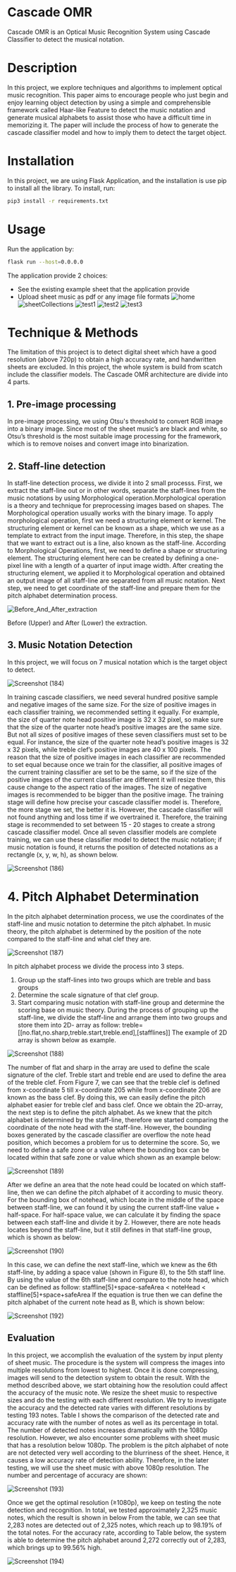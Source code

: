 # Cascade OMR
Cascade OMR is an Optical Music Recognition System using Cascade Classifier to detect the musical notation. 

# Description
In this project, we explore techniques and algorithms to implement optical music recognition. This paper aims to encourage people who just begin and enjoy learning object detection by using a simple and comprehensible framework called Haar-like Feature to detect the music notation and generate musical alphabets to assist those who have a difficult time in memorizing it. The paper will include the process of how to generate the cascade classifier model and how to imply them to detect the target object.

# Installation
In this project, we are using Flask Application, and the installation is use pip to install all the library.
To install, run:
```bash
pip3 install -r requirements.txt
```

# Usage

Run the application by:

```bash
flask run --host=0.0.0.0
```

The application provide 2 choices:
- See the existing example sheet that the application provide
- Upload sheet music as pdf or any image file formats
![home](https://user-images.githubusercontent.com/49471123/116553204-13246080-a924-11eb-9023-8830d729f386.jpg)
![sheetCollections](https://user-images.githubusercontent.com/49471123/116553213-17507e00-a924-11eb-915e-3de62374154c.jpg)
![test1](https://user-images.githubusercontent.com/49471123/116553218-191a4180-a924-11eb-9ff0-9bcc48bf8714.jpg)
![test2](https://user-images.githubusercontent.com/49471123/116553235-1c153200-a924-11eb-8d63-916bebb639af.jpg)
![test3](https://user-images.githubusercontent.com/49471123/116553248-1f102280-a924-11eb-914b-7e5c8ed6f5bb.jpg)

# Technique & Methods
The limitation of this project is to detect digital sheet which have a good resolution (above 720p) to obtain a high accuracy rate, and handwritten sheets are excluded.
In this project, the whole system is build from scatch include the classifier models. The Cascade OMR architecture are divide into 4 parts.

## 1. Pre-image processing
In pre-image processing, we using Otsu's threshold to convert RGB image into a binary image. Since most of the sheet music’s are black and white, so Otsu’s threshold is the most suitable image processing for the framework, which is to remove noises and convert image into binarization.

## 2. Staff-line detection
In staff-line detection process, we divide it into 2 small processs. First, we extract the staff-line out or in other words, separate the staff-lines from the music notations by using Morphological operation.Morphological operation is a theory and technique for preprocessing images based on shapes. The Morphological operation usually works with the binary image. To apply morphological operation, first we need a structuring element or kernel. The structuring element or kernel can be known as a shape, which we use as a template to extract from the input image. Therefore, in this step, the shape that we want to extract out is a line, also known as the staff-line. According to Morphological Operations, first, we need to define a shape or structuring element. The structuring element here can be created by defining a one-pixel line with a length of a quarter of input image width.
After creating the structuring element, we applied it to Morphological operation and obtained an output image of all staff-line are separated from all music notation. Next step, we need to get coordinate of the staff-line and prepare them for the pitch alphabet determination process.

![Before_And_After_extraction](https://user-images.githubusercontent.com/49471123/116553544-70b8ad00-a924-11eb-96d7-de3665788e37.png)

Before (Upper) and After (Lower) the extraction.

## 3. Music Notation Detection
In this project, we will focus on 7 musical notation which is the target object to detect.

![Screenshot (184)](https://user-images.githubusercontent.com/49471123/116567670-0a3a8b80-a932-11eb-9014-8da0908adf69.png)

In training cascade classifiers, we need several hundred positive sample and negative images of the same size.
For the size of positive images in each classifier training, we recommended setting it equally. For example, the size of quarter note head positive image is 32 x 32 pixel, so make sure that the size of the quarter note head’s positive images are the same size. But not all sizes of positive images of these seven classifiers must set to be equal. For instance, the size of the quarter note head’s positive images is 32 x 32 pixels, while treble clef’s positive images are 40 x 100 pixels. The reason that the size of positive images in each classifier are recommended to set equal because once we train for the classifier, all positive images of the current training classifier are set to be the same, so if the size of the positive images of the current classifier are different it will resize them, this cause change to the aspect ratio of the images. The size of negative images is recommended to be bigger than the positive image. 
The training stage will define how precise your cascade classifier model is. Therefore, the more stage we set, the better it is. However, the cascade classifier will not found anything and loss time if we overtrained it. Therefore, the training stage is recommended to set between 15 - 20 stages to create a strong cascade classifier model.
Once all seven classifier models are complete training, we can use these classifier model to detect the music notation; if music notation is found, it returns the position of detected notations as a rectangle (x, y, w, h), as shown below.

![Screenshot (186)](https://user-images.githubusercontent.com/49471123/116553319-32bb8900-a924-11eb-93b7-7383a05b4a07.png)


# 4. Pitch Alphabet Determination
In the pitch alphabet determination process, we use the coordinates of the staff-line and music notation to determine the pitch alphabet. In music theory, the pitch alphabet is determined by the position of the note compared to the staff-line and what clef they are.

![Screenshot (187)](https://user-images.githubusercontent.com/49471123/116553421-4cf56700-a924-11eb-9f63-6adeb1db1c09.png)



In pitch alphabet process we divide the process into 3 steps.
1.	Group up the staff-lines into two groups which are treble and bass groups
2.	Determine the scale signature of that clef group.
3.	Start comparing music notation with staff-line group and determine the scoring base on music theory.
During the process of grouping up the staff-line, we divide the staff-line and arrange them into two groups and store them into 2D- array as follow:
treble=[[no.flat,no.sharp,treble.start,treble.end],[stafflines]]
The example of 2D array is shown below as example.

![Screenshot (188)](https://user-images.githubusercontent.com/49471123/116553433-5088ee00-a924-11eb-80d2-fb68308c7c87.png)


The number of flat and sharp in the array are used to define the scale signature of the clef. Treble start and treble end are used to define the area of the treble clef. From Figure 7, we can see that the treble clef is defined from x-coordinate 5 till x-coordinate 205 while from x-coordinate  206 are known as the bass clef. By doing this, we can easily define the pitch alphabet easier for treble clef and bass clef.
Once we obtain the 2D-array, the next step is to define the pitch alphabet. As we knew that the pitch alphabet is determined by the staff-line, therefore we started comparing the coordinate of the note head with the staff-line. However, the bounding boxes generated by the cascade classifier are overflow the note head position, which becomes a problem for us to determine the score. So, we need to define a safe zone or a value where the bounding box can be located within that safe zone or value which shown as an example below: 

![Screenshot (189)](https://user-images.githubusercontent.com/49471123/116553452-541c7500-a924-11eb-9e8c-dc1a445f6290.png)


After we define an area that the note head could be located on which staff-line, then we can define the pitch alphabet of it according to music theory. For the bounding box of notehead, which locate in the middle of the space between staff-line, we can found it by using the current staff-line value + half-space. For half-space value, we can calculate it by finding the space between each staff-line and divide it by 2. However, there are note heads locates beyond the staff-line, but it still defines in that staff-line group, which is shown as below:

![Screenshot (190)](https://user-images.githubusercontent.com/49471123/116553464-57affc00-a924-11eb-8a55-3cf24ba826f5.png)


In this case, we can define the next staff-line, which we knew as the 6th staff-line, by adding a space value (shown in Figure 8), to the 5th staff line. By using the value of the 6th staff-line and compare to the note head, which can be defined as follow:
staffline[5]+space-safeArea < noteHead < staffline[5]+space+safeArea
If the equation is true then we can define the pitch alphabet of the current note head as B, which is shown below:

![Screenshot (192)](https://user-images.githubusercontent.com/49471123/116553472-5aaaec80-a924-11eb-86ce-a6e3962bcb95.png)


## Evaluation

In this project, we accomplish the evaluation of the system by input plenty of sheet music. The procedure is the system will compress the images into multiple resolutions from lowest to highest. Once it is done compressing, images will send to the detection system to obtain the result.
With the method described above, we start obtaining how the resolution could affect the accuracy of the music note. We resize the sheet music to respective sizes and do the testing with each different resolution. We try to investigate the accuracy and the detected rate varies with different resolutions by testing 193 notes. Table I shows the comparison of the detected rate and accuracy rate with the number of notes as well as its percentage in total. The number of detected notes increases dramatically with the 1080p resolution.
However, we also encounter some problems with sheet music that has a resolution below 1080p. The problem is the pitch alphabet of note are not detected very well according to the blurriness of the sheet. Hence, it causes a low accuracy rate of detection ability. Therefore, in the later testing, we will use the sheet music with above 1080p resolution. The number and percentage of accuracy are shown:

![Screenshot (193)](https://user-images.githubusercontent.com/49471123/116553484-5da5dd00-a924-11eb-95d9-7f1cf79cf1f4.png)


Once we get the optimal resolution (≥1080p), we keep on testing the note detection and recognition.  In total, we tested approximately 2,325 music notes, which the result is shown in below From the table, we can see that 2,283 notes are detected out of 2,325 notes, which reach up to 98.19% of the total notes. For the accuracy rate, according to Table below, the system is able to determine the pitch alphabet around 2,272 correctly out of 2,283, which brings up to 99.56% high. 

![Screenshot (194)](https://user-images.githubusercontent.com/49471123/116553498-61d1fa80-a924-11eb-8ea8-a0c27cebdf78.png)

